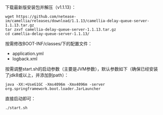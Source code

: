 

下载最新版安装包并解压（v1.1.13）：
```
wget https://github.com/netease-im/camellia/releases/download/1.1.13/camellia-delay-queue-server-1.1.13.tar.gz
tar zxvf camellia-delay-queue-server-1.1.13.tar.gz
cd camellia-delay-queue-server-1.1.13/
```
按需修改BOOT-INF/classes/下的配置文件：
* application.yml
* logback.xml

按需调整start.sh的启动参数（主要是JVM参数），默认参数如下（确保已经安装了jdk8或以上，并添加到path）：
```
java -XX:+UseG1GC -Xms4096m -Xmx4096m -server org.springframework.boot.loader.JarLauncher
```
直接启动即可：
```
./start.sh
```